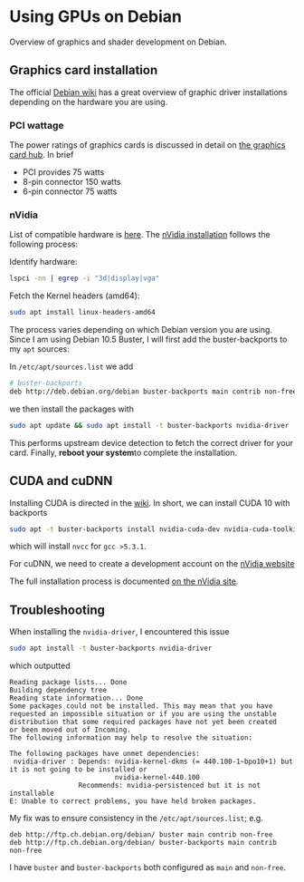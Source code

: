 # Using GPUs on Debian
Overview of graphics and shader development on Debian.

## Graphics card installation
The official [Debian wiki](https://wiki.debian.org/GraphicsCard) has a great overview of graphic driver installations depending on the hardware you are using.

### PCI wattage
The power ratings of graphics cards is discussed in detail on [the graphics card hub](https://graphicscardhub.com/graphics-card-pcie-power-connectors/). In brief

- PCI provides 75 watts
- 8-pin connector 150 watts 
- 6-pin connector 75 watts

### nVidia
List of compatible hardware is [here](http://us.download.nvidia.com/XFree86/Linux-x86_64/440.100/README/supportedchips.html).
The [nVidia installation](https://wiki.debian.org/NvidiaGraphicsDrivers#CUDA) follows the following process:

Identify hardware:
```bash
lspci -nn | egrep -i "3d|display|vga"
```

Fetch the Kernel headers (amd64):
```bash
sudo apt install linux-headers-amd64
```

The process varies depending on which Debian version you are using. Since I am using Debian 10.5 Buster, I will first add the buster-backports to my `apt` sources:

In `/etc/apt/sources.list` we add
```bash
# buster-backports
deb http://deb.debian.org/debian buster-backports main contrib non-free
```

we then install the packages with 
```bash
sudo apt update && sudo apt install -t buster-backports nvidia-driver
```
This performs upstream device detection to fetch the correct driver for your card. Finally, **reboot your system**to complete the installation.

## CUDA and cuDNN
Installing CUDA is directed in the [wiki](https://wiki.debian.org/NvidiaGraphicsDrivers#CUDA). In short, we can install CUDA 10 with backports
```bash
sudo apt -t buster-backports install nvidia-cuda-dev nvidia-cuda-toolkit
```
which will install `nvcc` for `gcc >5.3.1`.

For cuDNN, we need to create a development account on the [nVidia website](https://developer.nvidia.com/rdp/cudnn-archive)

The full installation process is documented [on the nVidia site](https://docs.nvidia.com/deeplearning/cudnn/install-guide/index.html#overview).


## Troubleshooting
When installing the `nvidia-driver`, I encountered this issue
```bash
sudo apt install -t buster-backports nvidia-driver
```
which outputted
```
Reading package lists... Done
Building dependency tree       
Reading state information... Done
Some packages could not be installed. This may mean that you have
requested an impossible situation or if you are using the unstable
distribution that some required packages have not yet been created
or been moved out of Incoming.
The following information may help to resolve the situation:

The following packages have unmet dependencies:
 nvidia-driver : Depends: nvidia-kernel-dkms (= 440.100-1~bpo10+1) but it is not going to be installed or
                          nvidia-kernel-440.100
                 Recommends: nvidia-persistenced but it is not installable
E: Unable to correct problems, you have held broken packages.
```
My fix was to ensure consistency in the `/etc/apt/sources.list`; e.g.
```
deb http://ftp.ch.debian.org/debian/ buster main contrib non-free
deb http://ftp.ch.debian.org/debian/ buster-backports main contrib non-free
```
I have `buster` and `buster-backports` both configured as `main` and `non-free`.
